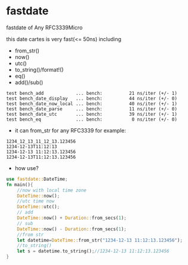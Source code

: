 # fastdate
fastdate of Any RFC3339Micro

this date cartes is very fast(<= 50ns) including 
* from_str()
* now()
* utc()
* to_string()/format!()
* eq()
* add()/sub()

```log
test bench_add            ... bench:          21 ns/iter (+/- 1)
test bench_date_display   ... bench:          44 ns/iter (+/- 0)
test bench_date_now_local ... bench:          40 ns/iter (+/- 1)
test bench_date_parse     ... bench:          11 ns/iter (+/- 0)
test bench_date_utc       ... bench:          39 ns/iter (+/- 1)
test bench_eq             ... bench:           0 ns/iter (+/- 0)
```

* it can from_str for any RFC3339
for example:
```log
1234_12_13_11_12_13.123456
1234-12-13T11:12:13
1234-12-13 11:12:13.123456
1234-12-13T11:12:13.123456
```

* how use?
```rust
use fastdate::DateTime;
fn main(){
    //now with local time zone
    DateTime::now();
    //utc time now
    DateTime::utc();
    // add
    DateTime::now() + Duration::from_secs(1);
    // sub
    DateTime::now() - Duration::from_secs(1);
    //from str
    let datetime=DateTime::from_str("1234-12-13 11:12:13.123456");
    //to_string()
    let s = datetime.to_string();//1234-12-13 11:12:13.123456
}
```
